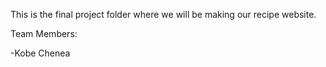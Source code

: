 This is the final project folder where we will be making our recipe website.


Team Members:

-Kobe Chenea
